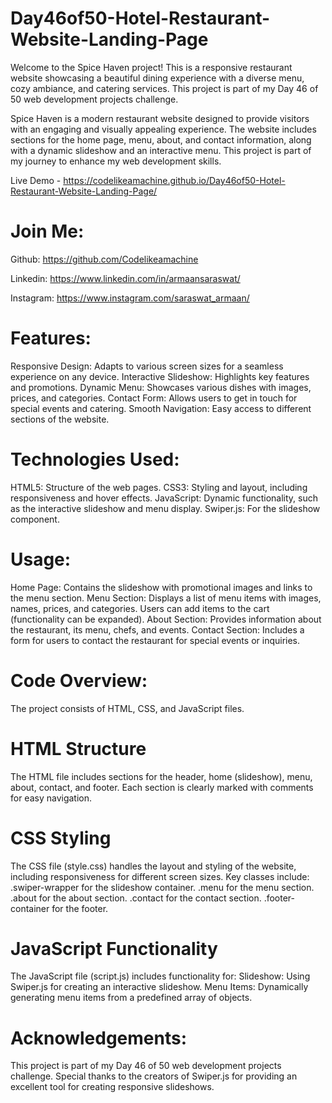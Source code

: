 # Day46of50-Hotel-Restaurant-Website-Landing-Page

Welcome to the Spice Haven project! This is a responsive restaurant website showcasing a beautiful dining experience with a diverse menu, cozy ambiance, and catering services. This project is part of my Day 46 of 50 web development projects challenge.

Spice Haven is a modern restaurant website designed to provide visitors with an engaging and visually appealing experience. The website includes sections for the home page, menu, about, and contact information, along with a dynamic slideshow and an interactive menu. This project is part of my journey to enhance my web development skills.

Live Demo - https://codelikeamachine.github.io/Day46of50-Hotel-Restaurant-Website-Landing-Page/

# Join Me:

Github: https://github.com/Codelikeamachine

Linkedin: https://www.linkedin.com/in/armaansaraswat/

Instagram: https://www.instagram.com/saraswat_armaan/

# Features:
Responsive Design: Adapts to various screen sizes for a seamless experience on any device.
Interactive Slideshow: Highlights key features and promotions.
Dynamic Menu: Showcases various dishes with images, prices, and categories.
Contact Form: Allows users to get in touch for special events and catering.
Smooth Navigation: Easy access to different sections of the website.

# Technologies Used:
HTML5: Structure of the web pages.
CSS3: Styling and layout, including responsiveness and hover effects.
JavaScript: Dynamic functionality, such as the interactive slideshow and menu display.
Swiper.js: For the slideshow component.

# Usage:
Home Page: Contains the slideshow with promotional images and links to the menu section.
Menu Section: Displays a list of menu items with images, names, prices, and categories. Users can add items to the cart (functionality can be expanded).
About Section: Provides information about the restaurant, its menu, chefs, and events.
Contact Section: Includes a form for users to contact the restaurant for special events or inquiries.

# Code Overview:
The project consists of HTML, CSS, and JavaScript files.
# HTML Structure
The HTML file includes sections for the header, home (slideshow), menu, about, contact, and footer. Each section is clearly marked with comments for easy navigation.

# CSS Styling
The CSS file (style.css) handles the layout and styling of the website, including responsiveness for different screen sizes. Key classes include:
.swiper-wrapper for the slideshow container.
.menu for the menu section.
.about for the about section.
.contact for the contact section.
.footer-container for the footer.

# JavaScript Functionality
The JavaScript file (script.js) includes functionality for:
Slideshow: Using Swiper.js for creating an interactive slideshow.
Menu Items: Dynamically generating menu items from a predefined array of objects.

# Acknowledgements:
This project is part of my Day 46 of 50 web development projects challenge. Special thanks to the creators of Swiper.js for providing an excellent tool for creating responsive slideshows.
